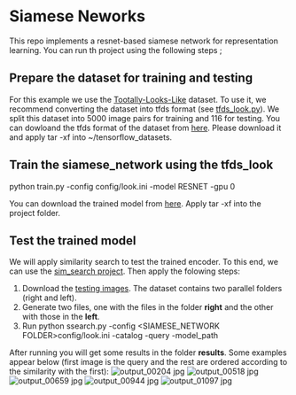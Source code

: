 # Siamese Neworks
This repo implements a resnet-based siamese network for representation learning.  You can run th project using the following steps ;

## Prepare the dataset for training and testing
   For this example we use the [Tootally-Looks-Like](https://sites.google.com/view/totally-looks-like-dataset)  dataset.  To use it, we recommend converting the dataset into tfds format (see [tfds_look.py](../datasets/tfds_look/tfds_look.py)). We split this dataset into 
   5000 image pairs for training and 116 for testing. You can dowloand the tfds format of the dataset from [here](https://www.dropbox.com/scl/fi/kbcntw4rb4vstf19caaer/tfds_look.tar?rlkey=xlx1sycgsruee89x1lyei5d0m&dl=0). Please download it and apply tar -xf into ~/tensorflow_datasets.
   
      
   
## Train the siamese_network using the tfds_look

python train.py -config config/look.ini -model RESNET -gpu 0

You can download the trained model from [here](https://www.dropbox.com/scl/fi/m8j8hcsn4g9pzhbpeh04n/model_look.tar?rlkey=z7mg78nckhwffsv1zk3da1q65&dl=0). Apply tar -xf into the project folder.

## Test the trained model
We will apply similarity search to test the trained encoder. To this end, we can use the [sim_search project](https://github.com/jmsaavedrar/siamese_networks). Then apply the folowing steps:

 1.  Download the [testing images](https://www.dropbox.com/scl/fi/qb50cb9lw1umxd5loeb3v/images_for_test.zip?rlkey=o2jbn08ozj5iwgnfc9o9phl32&dl=0). The dataset contains two parallel folders (right and left).
 2. Generate two files,  one with the files in the folder **right** and the other with those in the **left**. 
 3. Run
	python ssearch.py 
		-config <SIAMESE_NETWORK FOLDER>config/look.ini
		-catalog <FILE WITH CATALOG IMAGES> 
		-query <FILE WITH QUERY IMAGES>
		-model_path  <MODEL PATH>


After running you will get some results in the folder **results**. Some examples appear below (first image is the query and the rest are ordered according to the similarity with the first):
![output_00204 jpg](https://github.com/jmsaavedrar/siamese_networks/assets/8441460/d5d9c114-7cb4-4908-9d93-e393e2043847)
![output_00518 jpg](https://github.com/jmsaavedrar/siamese_networks/assets/8441460/6eeb9a38-a34f-420d-b6c9-ee74b34251b8)
![output_00659 jpg](https://github.com/jmsaavedrar/siamese_networks/assets/8441460/1295e05a-e6f2-4a1e-9ea5-70daf5ab298c)
![output_00944 jpg](https://github.com/jmsaavedrar/siamese_networks/assets/8441460/a7d9d657-98af-4f3e-9645-4c211b6d08fd)
![output_01097 jpg](https://github.com/jmsaavedrar/siamese_networks/assets/8441460/34a806ea-50a2-47bf-a4dd-28cbcc56e38a)
